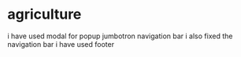 # agriculture
i have used modal for popup
jumbotron
navigation bar
i also fixed the navigation bar
i have used footer
